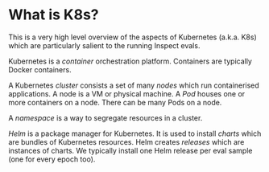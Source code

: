 # What is K8s?

This is a very high level overview of the aspects of Kubernetes (a.k.a. K8s) which are
particularly salient to the running Inspect evals.

Kubernetes is a _container_ orchestration platform. Containers are typically Docker
containers.

A Kubernetes _cluster_ consists a set of many _nodes_ which run containerised
applications. A node is a VM or physical machine. A _Pod_ houses one or more
containers on a node. There can be many Pods on a node.

A _namespace_ is a way to segregate resources in a cluster.

_Helm_ is a package manager for Kubernetes. It is used to install _charts_ which are
bundles of Kubernetes resources. Helm creates _releases_ which are instances of charts.
We typically install one Helm release per eval sample (one for every epoch too).
